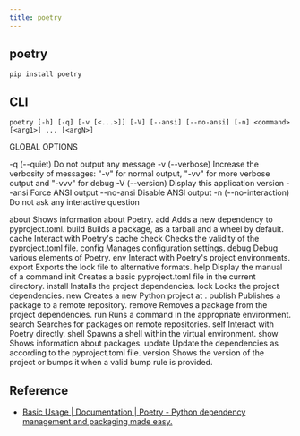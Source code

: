 ```yaml
---
title: poetry
---
```


## poetry

```
pip install poetry
```

## CLI

```
poetry [-h] [-q] [-v [<...>]] [-V] [--ansi] [--no-ansi] [-n] <command> [<arg1>] ... [<argN>]
```

GLOBAL OPTIONS

-q (--quiet)           Do not output any message
-v (--verbose)         Increase the verbosity of messages: "-v" for normal output, "-vv" for more
                     verbose output and "-vvv" for debug
-V (--version)         Display this application version
--ansi                 Force ANSI output
--no-ansi              Disable ANSI output
-n (--no-interaction)  Do not ask any interactive question

about                  Shows information about Poetry.
add                    Adds a new dependency to pyproject.toml.
build                  Builds a package, as a tarball and a wheel by default.
cache                  Interact with Poetry's cache
check                  Checks the validity of the pyproject.toml file.
config                 Manages configuration settings.
debug                  Debug various elements of Poetry.
env                    Interact with Poetry's project environments.
export                 Exports the lock file to alternative formats.
help                   Display the manual of a command
init                   Creates a basic pyproject.toml file in the current directory.
install                Installs the project dependencies.
lock                   Locks the project dependencies.
new                    Creates a new Python project at <path>.
publish                Publishes a package to a remote repository.
remove                 Removes a package from the project dependencies.
run                    Runs a command in the appropriate environment.
search                 Searches for packages on remote repositories.
self                   Interact with Poetry directly.
shell                  Spawns a shell within the virtual environment.
show                   Shows information about packages.
update                 Update the dependencies as according to the pyproject.toml file.
version                Shows the version of the project or bumps it when a valid bump rule is
                         provided.

## Reference
- [Basic Usage \| Documentation \| Poetry \- Python dependency management and packaging made easy\.](https://python-poetry.org/docs/basic-usage/)
